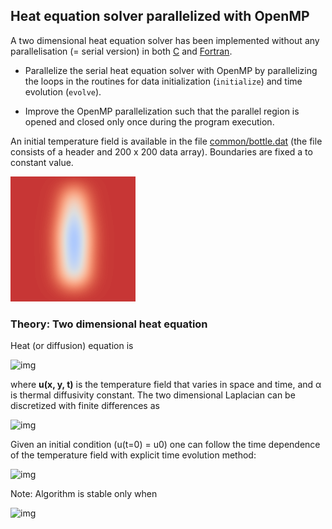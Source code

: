 ## Heat equation solver parallelized with OpenMP

A two dimensional heat equation solver has been implemented without any
parallelisation (= serial version) in both [C](c/) and [Fortran](fortran/).

 * Parallelize the serial heat equation solver with OpenMP by parallelizing
   the loops in the routines for data initialization (`initialize`) and time
   evolution (`evolve`).

 * Improve the OpenMP parallelization such that the parallel region is opened
   and closed only once during the program execution.

An initial temperature field is available in the file
[common/bottle.dat](common/bottle.dat) (the file consists of a header and 200
x 200 data array). Boundaries are fixed a to constant value.

![img](bottle.png)


### Theory: Two dimensional heat equation

Heat (or diffusion) equation is

<!-- Equation
\frac{\partial u}{\partial t} = \alpha \nabla^2 u
-->
![img](https://quicklatex.com/cache3/d2/ql_b3f6b8bdc3a8862c73c5a97862afb9d2_l3.png)

where **u(x, y, t)** is the temperature field that varies in space and time,
and α is thermal diffusivity constant. The two dimensional Laplacian can be
discretized with finite differences as

<!-- Equation
\begin{align*}
\nabla^2 u  &= \frac{u(i-1,j)-2u(i,j)+u(i+1,j)}{(\Delta x)^2} \\
 &+ \frac{u(i,j-1)-2u(i,j)+u(i,j+1)}{(\Delta y)^2}
\end{align*}
-->
![img](https://quicklatex.com/cache3/2d/ql_59f49ed64dbbe76704e0679b8ad7c22d_l3.png)

Given an initial condition (u(t=0) = u0) one can follow the time dependence of
the temperature field with explicit time evolution method:

<!-- Equation
u^{m+1}(i,j) = u^m(i,j) + \Delta t \alpha \nabla^2 u^m(i,j)
-->
![img](https://quicklatex.com/cache3/9e/ql_9eb7ce5f3d5eccd6cfc1ff5638bf199e_l3.png)

Note: Algorithm is stable only when

<!-- Equation
\Delta t < \frac{1}{2 \alpha} \frac{(\Delta x \Delta y)^2}{(\Delta x)^2 (\Delta y)^2}
-->
![img](https://quicklatex.com/cache3/d1/ql_0e7107049c9183d11dbb1e81174280d1_l3.png)

